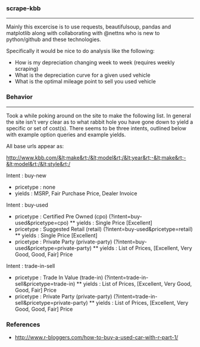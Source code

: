 ### scrape-kbb ###
-------------------------

Mainly this excercise is to use requests, beautifulsoup, pandas and matplotlib along with collaborating with @nettns who is new to python/github and these technologies.

Specifically it would be nice to do analysis like the following:
 * How is my depreciation changing week to week (requires weekly scraping)
 * What is the depreciation curve for a given used vehicle
 * What is the optimal mileage point to sell you used vehicle

### Behavior ###
-------------------------
Took a while poking around on the site to make the following list. In general the site isn't very clear as to what rabbit hole you have gone down to yield a specific or set of cost(s). There seems to be three intents, outlined below with example option queries and example yields.

All base urls appear as:

http://www.kbb.com/&lt;make&rt;/&lt;model&rt;/&lt;year&rt;-&lt;make&rt;-&lt;model&rt;/&lt;style&rt;/

Intent : buy-new
* pricetype : none
* yields : MSRP, Fair Purchase Price, Dealer Invoice

Intent : buy-used
* pricetype : Certified Pre Owned (cpo) (?intent=buy-used&amp;pricetype=cpo)
** yields : Single Price [Excellent]
* pricetype : Suggested Retail (retail) (?intent=buy-used&amp;pricetype=retail)
** yields : Single Price [Excellent]
* pricetype : Private Party (private-party) (?intent=buy-used&amp;pricetype=private-party)
** yields : List of Prices, [Excellent, Very Good, Good, Fair] Price

Intent : trade-in-sell
* pricetype : Trade In Value (trade-in) (?intent=trade-in-sell&amp;pricetype=trade-in)
** yields : List of Prices, [Excellent, Very Good, Good, Fair] Price
* pricetype : Private Party (private-party) (?intent=trade-in-sell&amp;pricetype=private-party)
** yields : List of Prices, [Excellent, Very Good, Good, Fair] Price

### References ###
* http://www.r-bloggers.com/how-to-buy-a-used-car-with-r-part-1/